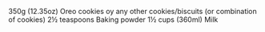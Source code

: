 350g (12.35oz) Oreo cookies oy any other cookies/biscuits (or combination of cookies)
2½ teaspoons Baking powder
1½ cups (360ml) Milk